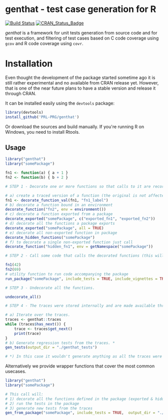 genthat - test case generation for R
=====

[![Build Status](https://travis-ci.org/fghibellini/genthat.svg)](https://travis-ci.org/fghibellini/genthat) 
[![CRAN\_Status\_Badge](http://www.r-pkg.org/badges/version/genthat)](http://cran.r-project.org/package=genthat)

*genthat* is a framework for unit tests generation from source code and for test execution, and filtering of test cases based on C code coverage using `gcov` and R code coverage using `covr`.

# Installation

Even thought the development of the package started sometime ago it is still
rather experimental and no available from CRAN release yet.
However, that is one of the near future plans to have a stable version and
release it through CRAN.

It can be installed easily using the `devtools` package:

```r
library(devtools)
install_github('PRL-PRG/genthat')
```

Or download the sources and build manually. If you're running R on Windows, you need to install Rtools.

Usage
-----

```r
library("genthat")
library("somePackage")

fn1 <- function(a) { a + 1 }
fn2 <- function(b) { b + 2 }

# STEP 1 - Decorate one or more functions so that calls to it are recorded.

# a) create a traced version of a function (the original is not affected)
fn1 <- decorate_function_val(fn1, "fn1_label")
# b) decorate a function bound in an environment
decorate_function("fn2", env = environment())
# c) decorate a function exported from a package
decorate_exported("somePackage", c("exported_fn1", "exported_fn2"))
# d) decorate all the functions a package exports
decorate_exported("somePackage", all = TRUE)
# e) decorate all non-exported function in package
decorate_hidden_functions("somePackage")
# f) to decorate a single non-exported function just call
decorate_function("hidden_fn1", env = getNamespace("somePackage"))

# STEP 2 - Call some code that calls the decorated functions (this will generate the traces).

fn1(42)
fn2(69)
# utility function to run code accompanying the package
run_package("somePackage", include_tests = TRUE, include_vignettes = TRUE, include_man_pages = TRUE)

# STEP 3 - Undecorate all the functions.

undecorate_all()

# STEP 4 - The traces were stored internally and are made available through an iterable interface.

# a) Iterate over the traces.
traces <- genthat::traces
while (traces$has_next()) {
    trace <- traces$get_next()
    print(trace)
}
# b) Generate regression tests from the traces. *
gen_tests(output_dir = "./genthat_tests")

# *) In this case it wouldn't generate anything as all the traces were consumed by the while loop.

```
Alternatively we provide wrapper functions that cover the most common usecases.

```r
library("genthat")
library("somePackage")

# This call will:
# 1) decorate all the functions defined in the package (exported & hidden)
# 2) run the tests in the package
# 3) generate new tests from the traces
gen_from_package("somePackage", include_tests = TRUE,  output_dir = "./genthat_tests")
```

